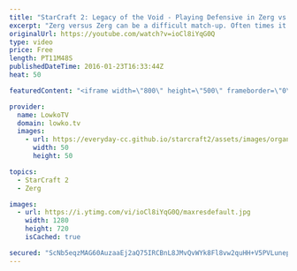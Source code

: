 ```yaml
---
title: "StarCraft 2: Legacy of the Void - Playing Defensive in Zerg vs Zerg!"
excerpt: "Zerg versus Zerg can be a difficult match-up. Often times it is hard to judge if you are behind or ahead and it can be difficult to decide how you want to follow up early game aggression. In this video of Zerg versus Zerg I go over the follow-up, after defending early game aggression.  In this particular"
originalUrl: https://youtube.com/watch?v=ioCl8iYqG0Q
type: video
price: Free
length: PT11M48S
publishedDateTime: 2016-01-23T16:33:44Z
heat: 50

featuredContent: "<iframe width=\"800\" height=\"500\" frameborder=\"0\" src=\"https://www.youtube.com/embed/ioCl8iYqG0Q\" allow=\"accelerometer; autoplay; encrypted-media; gyroscope; picture-in-picture\" allowfullscreen></iframe>"

provider:
  name: LowkoTV
  domain: lowko.tv
  images:
    - url: https://everyday-cc.github.io/starcraft2/assets/images/organizations/lowko.tv-50x50.jpg
      width: 50
      height: 50

topics:
  - StarCraft 2
  - Zerg

images:
  - url: https://i.ytimg.com/vi/ioCl8iYqG0Q/maxresdefault.jpg
    width: 1280
    height: 720
    isCached: true

secured: "ScNb5eqzMAG60AuzaaEj2aQ75IRCBnL8JMvQvWYk8Fl8vw2quHH+V5PVLunep82C5ANuWnud53/3PSKGqia2WRcsg/s4WNTLEz5049mrHFIBA09NSTKUNmRpm4zqGf9ndZ/2PN8D6Ch1Zf//jQgt4waeTgurKsP2Z2CVPCKvjZC6rTfBJgC+cKfQmU5CWV35EDiMOh+DpHNgATuu+cnrc8n6m/BaGUhuM3olnJ1m5h9+EbgwHpov23kZV80MW8xmXW6dKVuUfDodOSf6HRZG2LJvcgfqTD/f+IlDsrESeo+nevxU/115SQkERnGFDfO6j1kqrXMKQRhhx7CtEVQX5EoHDL3jPu9eOKPdsJI1wcP4QG4pMbLbF337Nf9V4qhTqVOS3hv07dJN5PZwFqPe7xifUmZWHiZrZEX1UiyvEWI=;nNgu/2MOajA2ZGjjkBtuxA=="
---
```


